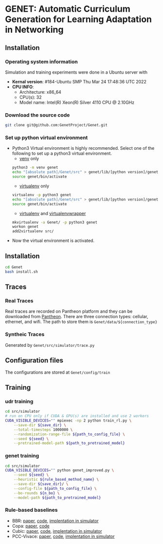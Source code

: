 # GENET: Automatic Curriculum Generation for Learning Adaptation in Networking

## Installation

### Operating system information
Simulation and training experiments were done in a Ubuntu server with
- **Kernal version**: #184-Ubuntu SMP Thu Mar 24 17:48:36 UTC 2022
- **CPU INFO**:
    - Architecture:        x86_64
    - CPU(s):              32
    - Model name:          Intel(R) Xeon(R) Silver 4110 CPU @ 2.10GHz


### Download the source code

```bash
git clone git@github.com:GenetProject/Genet.git
```

### Set up python virtual environment
- Python3 Virtual environment is highly recommended. Select one of the
  following to set up a python3 virtual environment. 
  - [venv](https://docs.python.org/3.7/library/venv.html) only
  ```bash
  python3 -m venv genet
  echo "[absolute path]/Genet/src" > genet/lib/[python version]/genet.pth
  source genet/bin/activate
  ```
  - [virtualenv](https://virtualenv.pypa.io/en/latest/) only
  ```bash
  virtualenv -p python3 genet
  echo "[absolute path]/Genet/src" > genet/lib/[python version]/genet.pth
  source genet/bin/activate
  ```
  - [virtualenv](https://virtualenv.pypa.io/en/latest/) and [virtualenvwrapper](https://virtualenvwrapper.readthedocs.io/en/latest/)
  ```bash
  mkvirtualenv -a Genet/ -p python3 genet
  workon genet
  add2virtualenv src/
  ```
- Now the virtual environment is activated.

## Installation

```bash
cd Genet
bash install.sh
```

<!-- - Add `src` to `$PYTHONPATH` by running -->
<!--  -->
<!--     ```bash -->
<!--     cd PCC-RL -->
<!--     export PYTHONPATH="${PYTHONPATH}:$(pwd)/src" -->
<!--     ``` -->

## Traces

### Real Traces

Real traces are recorded on Pantheon platform and they can be downloaded from
[Pantheon](https://pantheon.stanford.edu/measurements/node/). There are three
connection types: cellular, ethernet, and wifi. The path to store them is
`Genet/data/${connection_type}`

### Syntheic Traces

Generated by `Genet/src/simulator/trace.py`

## Configuration files

The configurations are stored at `Genet/config/train`

## Training

### udr training

```bash
cd src/simulator
# run on CPU only if CUDA & GPU(s) are installed and use 2 workers
CUDA_VISIBLE_DEVICES="" mpiexec -np 2 python train_rl.py \
    --save-dir ${save_dir} \
    --total-timesteps 1000000 \
    --randomization-range-file ${path_to_config_file} \
    --seed ${seed} \
    --pretrained-model-path ${path_to_pretrained_model}
```

### genet training

```bash
cd src/simulator
CUDA_VISIBLE_DEVICES="" python genet_improved.py \
    --seed ${seed} \
    --heuristic ${rule_based_method_name} \
    --save-dir ${save_dir}/ \
    --config-file ${path_to_config_file} \
    --bo-rounds ${n_bo} \
    --model-path ${path_to_pretrained_model}
```

### Rule-based baselines

- BBR: [paper](https://www.cis.upenn.edu/~cis553/files/BBR.pdf),
  [code](https://github.com/google/bbr),
  [implentation in simulator](src/simulator/network_simulator/bbr.py)
- Copa:
  [paper](https://www.usenix.org/system/files/conference/nsdi18/nsdi18-arun.pdf),
  [code](https://github.com/venkatarun95/genericCC)
- Cubic:
  [paper](https://www.cs.princeton.edu/courses/archive/fall16/cos561/papers/Cubic08.pdf),
  [code](https://git.kernel.org/pub/scm/linux/kernel/git/netdev/net-next.git/tree/net/ipv4/tcp_cubic.c),
  [implentation in simulator](src/simulator/network_simulator/cubic.py)
- PCC-Vivace:
  [paper](https://www.usenix.org/system/files/conference/nsdi18/nsdi18-dong.pdf),
  [code](https://github.com/PCCproject/PCC-Uspace),
  [implentation in simulator](src/simulator/network_simulator/pcc/vivace/vivace_latency.py)
